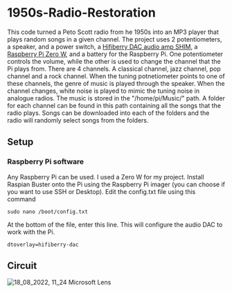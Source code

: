 # 1950s-Radio-Restoration
This code turned a Peto Scott radio from he 1950s into an MP3 player that plays random songs in a given channel. The project uses 2 potentiometers, a speaker, and a power switch, a [Hifiberry DAC audio amp SHIM](https://thepihut.com/products/audio-amp-shim-3w-mono-amp), a [Raspberry Pi Zero W](https://thepihut.com/products/raspberry-pi-zero-w), and a battery for the Raspberry Pi. One potentiometer controls the volume, while the other is used to change the channel that the Pi plays from. There are 4 channels. A classical channel, jazz channel, pop channel and a rock channel. When the tuning potnetiometer points to one of these channels, the genre of music is played through the speaker. When the channel changes, white noise is played to mimic the tuning noise in analogue radios. The music is stored in the "/home/pi/Music/" path. A folder for each channel can be found in this path containing all the songs that the radio plays. Songs can be downloaded into each of the folders and the radio will randomly select songs from the folders.
## Setup
### Raspberry Pi software
Any Raspberry Pi can be used. I used a Zero W for my project. Install Raspian Buster onto the Pi using the Raspberry Pi imager (you can choose if you want to use SSH or Desktop).
Edit the config.txt file using this command
```
sudo nano /boot/config.txt
```
At the bottom of the file, enter this line. This will configure the audio DAC to work with the Pi.
```
dtoverlay=hifiberry-dac
```
## Circuit
![18_08_2022, 11_24 Microsoft Lens](https://user-images.githubusercontent.com/101138000/185375196-f8e82732-51d0-492c-bce1-30104863d4cd.jpg)

